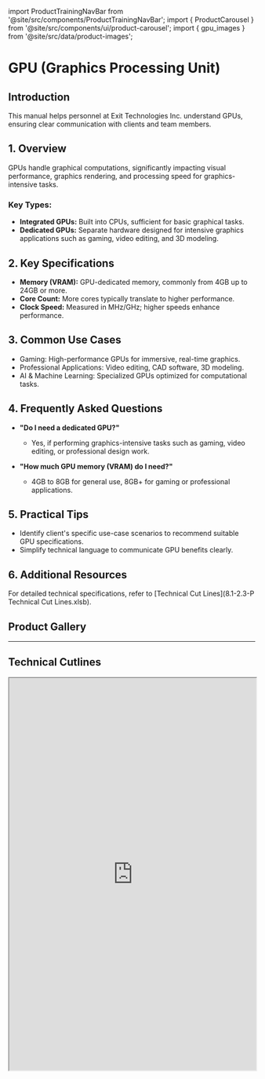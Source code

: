 import ProductTrainingNavBar from '@site/src/components/ProductTrainingNavBar';
import { ProductCarousel } from '@site/src/components/ui/product-carousel';
import { gpu_images } from '@site/src/data/product-images';

<ProductTrainingNavBar />

# GPU (Graphics Processing Unit)

## Introduction
This manual helps personnel at Exit Technologies Inc. understand GPUs, ensuring clear communication with clients and team members.

## 1. Overview
GPUs handle graphical computations, significantly impacting visual performance, graphics rendering, and processing speed for graphics-intensive tasks.

### Key Types:
- **Integrated GPUs:** Built into CPUs, sufficient for basic graphical tasks.
- **Dedicated GPUs:** Separate hardware designed for intensive graphics applications such as gaming, video editing, and 3D modeling.

## 2. Key Specifications
- **Memory (VRAM):** GPU-dedicated memory, commonly from 4GB up to 24GB or more.
- **Core Count:** More cores typically translate to higher performance.
- **Clock Speed:** Measured in MHz/GHz; higher speeds enhance performance.

## 3. Common Use Cases
- Gaming: High-performance GPUs for immersive, real-time graphics.
- Professional Applications: Video editing, CAD software, 3D modeling.
- AI & Machine Learning: Specialized GPUs optimized for computational tasks.

## 4. Frequently Asked Questions
- **"Do I need a dedicated GPU?"**
  - Yes, if performing graphics-intensive tasks such as gaming, video editing, or professional design work.

- **"How much GPU memory (VRAM) do I need?"**
  - 4GB to 8GB for general use, 8GB+ for gaming or professional applications.

## 5. Practical Tips
- Identify client's specific use-case scenarios to recommend suitable GPU specifications.
- Simplify technical language to communicate GPU benefits clearly.

## 6. Additional Resources
For detailed technical specifications, refer to [Technical Cut Lines](8.1-2.3-P Technical Cut Lines.xlsb).

## Product Gallery

<ProductCarousel 
  images={gpu_images}
  title="GPU Gallery"
/>

---


## Technical Cutlines

<iframe
  src="https://docs.google.com/spreadsheets/d/e/2PACX-1vRBKY_e6e1XBdjLn4WTFw5W5o5j8lyFAAsApDK6FXAvNri0Wh5QAVNY3hFJZTjNdg/pubhtml?widget=true&headers=false&gid=628871544&single=true"
  width="100%"
  height="800"
  style={{ border: 'none', borderRadius: '8px' }}
  title="Technical Cutlines"
  allowfullscreen
></iframe>

